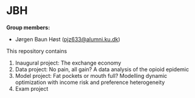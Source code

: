 # JBH

**Group members:**
- Jørgen Baun Høst (pjz633@alumni.ku.dk)

This repository contains  
1. Inaugural project: The exchange economy 
2. Data project: No pain, all gain? A data analysis of the opioid epidemic
3. Model project: Fat pockets or mouth full? Modelling dynamic optimization with income risk and preference heterogeneity
4. Exam project